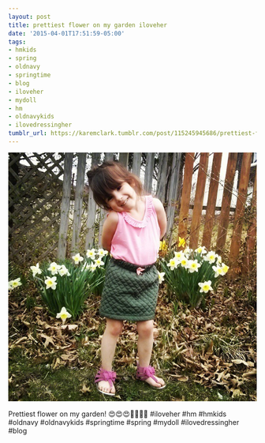 ```yaml
---
layout: post
title: prettiest flower on my garden iloveher
date: '2015-04-01T17:51:59-05:00'
tags:
- hmkids
- spring
- oldnavy
- springtime
- blog
- iloveher
- mydoll
- hm
- oldnavykids
- ilovedressingher
tumblr_url: https://karemclark.tumblr.com/post/115245945686/prettiest-flower-on-my-garden-iloveher
---
```

 ![](/tumblr_files/tumblr_nm5gunCwGx1u2lcj1o1_640.jpg)  

Prettiest flower on my garden! 😍😍😍🌻🌻🌻🌻 #iloveher #hm #hmkids #oldnavy #oldnavykids #springtime #spring #mydoll #ilovedressingher #blog

